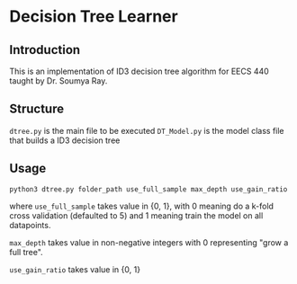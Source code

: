 # Decision Tree Learner

## Introduction
This is an implementation of ID3 decision tree algorithm for EECS 440 taught by Dr. Soumya Ray.

## Structure
```dtree.py``` is the main file to be executed
```DT_Model.py``` is the model class file that builds a ID3 decision tree

## Usage

```shell
python3 dtree.py folder_path use_full_sample max_depth use_gain_ratio
```

where ```use_full_sample``` takes value in {0, 1}, with 0 meaning do a k-fold cross validation (defaulted to 5) and 1 meaning train the model on all datapoints.

```max_depth``` takes value in non-negative integers with 0 representing "grow a full tree".

```use_gain_ratio``` takes value in {0, 1}
